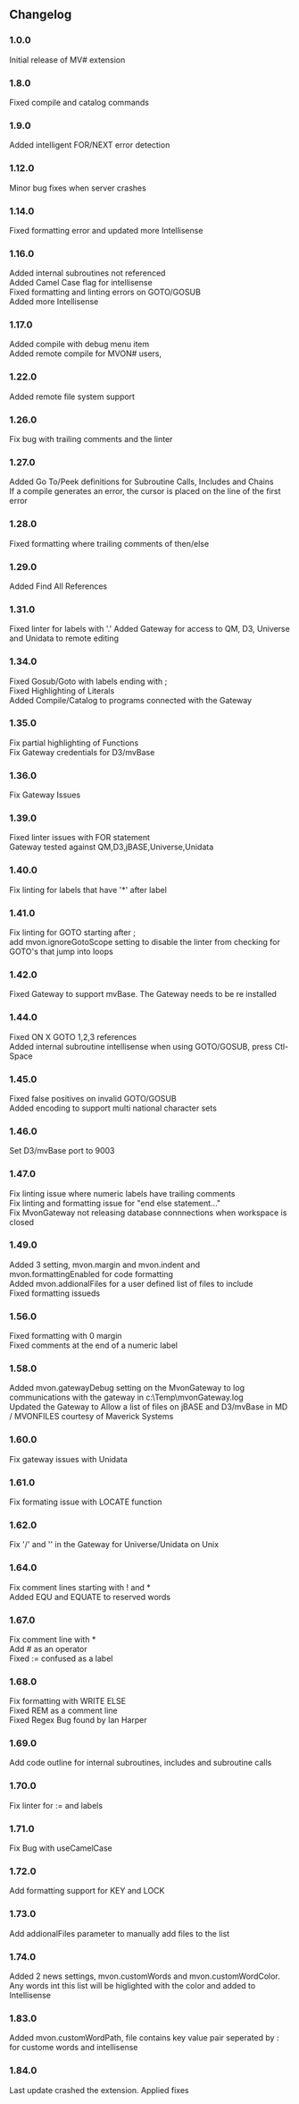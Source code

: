 ## Changelog


### 1.0.0

Initial release of MV# extension

### 1.8.0

Fixed compile and catalog commands

### 1.9.0

Added intelligent FOR/NEXT error detection

### 1.12.0
Minor bug fixes when server crashes

### 1.14.0
Fixed formatting error and updated more Intellisense

### 1.16.0
Added internal subroutines not referenced  
Added Camel Case flag for intellisense  
Fixed formatting and linting errors on GOTO/GOSUB  
Added more Intellisense  

### 1.17.0
Added compile with debug menu item  
Added remote compile for MVON# users, 

### 1.22.0
Added remote file system support

### 1.26.0
Fix bug with trailing comments and the linter

### 1.27.0
Added Go To/Peek definitions for Subroutine Calls, Includes and Chains  
If a compile generates an error, the cursor is placed on the line of the first error  

### 1.28.0
Fixed formatting where trailing comments of then/else  

### 1.29.0
Added Find All References  

### 1.31.0
Fixed linter for labels with '.'
Added Gateway for access to QM, D3, Universe and Unidata to remote editing

### 1.34.0
Fixed Gosub/Goto with labels ending with ;  
Fixed Highlighting of Literals  
Added Compile/Catalog to programs connected with the Gateway  

### 1.35.0
Fix partial highlighting of Functions  
Fix Gateway credentials for D3/mvBase  


### 1.36.0
Fix Gateway Issues  

### 1.39.0
Fixed linter issues with FOR statement  
Gateway tested against QM,D3,jBASE,Universe,Unidata  
    
### 1.40.0
Fix linting for labels that have '*' after label  

### 1.41.0
Fix linting for GOTO starting after ;  
add mvon.ignoreGotoScope setting to disable the linter from checking for GOTO's that jump into loops  

### 1.42.0
Fixed Gateway to support mvBase. The Gateway needs to be re installed  

### 1.44.0
Fixed ON X GOTO 1,2,3 references  
Added internal subroutine intellisense when using GOTO/GOSUB, press Ctl-Space  

### 1.45.0
Fixed false positives on invalid GOTO/GOSUB  
Added encoding to support multi national character sets  

### 1.46.0
Set D3/mvBase port to 9003  

### 1.47.0
Fix linting issue where numeric labels have trailing comments  
Fix linting and formatting issue for "end else statement..."  
Fix MvonGateway not releasing database connnections when workspace is closed  

### 1.49.0
Added 3 setting, mvon.margin and mvon.indent and mvon.formattingEnabled for code formatting  
Added mvon.addionalFiles for a user defined list of files to include  
Fixed formatting issueds  

### 1.56.0
Fixed formatting with 0 margin  
Fixed comments at the end of a numeric label  

### 1.58.0
Added mvon.gatewayDebug setting on the MvonGateway to log communications with the gateway in c:\Temp\mvonGateway.log  
Updated the Gateway to Allow a list of files on jBASE and D3/mvBase in MD / MVONFILES courtesy of Maverick Systems  

### 1.60.0
Fix gateway issues with Unidata  

### 1.61.0
Fix formating issue with LOCATE function  

### 1.62.0
Fix '/' and '\' in the Gateway for Universe/Unidata on Unix  

### 1.64.0
Fix comment lines starting with ! and *  
Added EQU and EQUATE to reserved words  

### 1.67.0
Fix comment line with *  
Add # as an operator  
Fixed := confused as a label  

### 1.68.0  
Fix formatting with WRITE ELSE  
Fixed REM as a comment line  
Fixed Regex Bug found by Ian Harper  

### 1.69.0 
Add code outline for internal subroutines, includes and subroutine calls  

### 1.70.0 
Fix linter for := and labels  

### 1.71.0  
Fix Bug with useCamelCase  

### 1.72.0  
Add formatting support for KEY and LOCK  

### 1.73.0
Add addionalFiles parameter to manually add files to the list  

### 1.74.0  
Added 2 news settings, mvon.customWords and mvon.customWordColor.
Any words int this list will be higlighted with the color and added to Intellisense  

### 1.83.0
Added mvon.customWordPath, file contains key value pair seperated by : for custome words and intellisense  

### 1.84.0
Last update crashed the extension. Applied fixes  

